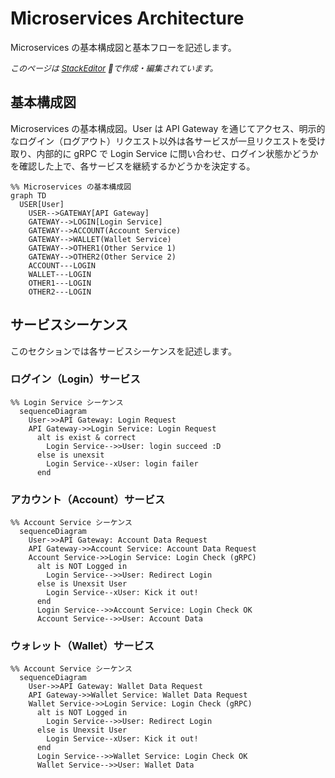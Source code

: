 # Microservices Architecture
Microservices の基本構成図と基本フローを記述します。

_<font size="-1">このページは [StackEditor](https://stackedit.io/) で作成・編集されています。</font>_

## 基本構成図
Microservices の基本構成図。User は API Gateway を通じてアクセス、明示的なログイン（ログアウト）リクエスト以外は各サービスが一旦リクエストを受け取り、内部的に gRPC で Login Service に問い合わせ、ログイン状態かどうかを確認した上で、各サービスを継続するかどうかを決定する。
```mermaid
%% Microservices の基本構成図
graph TD
  USER[User]
    USER-->GATEWAY[API Gateway]
    GATEWAY-->LOGIN[Login Service]
    GATEWAY-->ACCOUNT(Account Service)
    GATEWAY-->WALLET(Wallet Service)
    GATEWAY-->OTHER1(Other Service 1)
    GATEWAY-->OTHER2(Other Service 2)
    ACCOUNT---LOGIN
    WALLET---LOGIN
    OTHER1---LOGIN
    OTHER2---LOGIN
```

## サービスシーケンス
このセクションでは各サービスシーケンスを記述します。

### ログイン（Login）サービス
```mermaid
%% Login Service シーケンス
  sequenceDiagram
    User->>API Gateway: Login Request
    API Gateway->>Login Service: Login Request
      alt is exist & correct
        Login Service-->>User: login succeed :D
      else is unexsit
        Login Service--xUser: login failer
      end
```

### アカウント（Account）サービス
```mermaid
%% Account Service シーケンス
  sequenceDiagram
    User->>API Gateway: Account Data Request
    API Gateway->>Account Service: Account Data Request
    Account Service->>Login Service: Login Check (gRPC)
      alt is NOT Logged in
        Login Service-->>User: Redirect Login
      else is Unexsit User
        Login Service--xUser: Kick it out!
      end
      Login Service-->>Account Service: Login Check OK
      Account Service-->>User: Account Data
```

### ウォレット（Wallet）サービス
```mermaid
%% Account Service シーケンス
  sequenceDiagram
    User->>API Gateway: Wallet Data Request
    API Gateway->>Wallet Service: Wallet Data Request
    Wallet Service->>Login Service: Login Check (gRPC)
      alt is NOT Logged in
        Login Service-->>User: Redirect Login
      else is Unexsit User
        Login Service--xUser: Kick it out!
      end
      Login Service-->>Wallet Service: Login Check OK
      Wallet Service-->>User: Wallet Data
```

<!--stackedit_data:
eyJoaXN0b3J5IjpbLTE5OTg5NzA5NDhdfQ==
-->